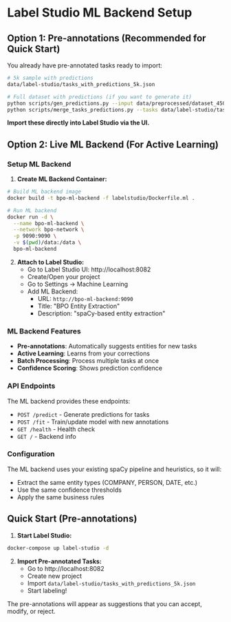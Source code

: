 # Label Studio ML Backend Setup

## Option 1: Pre-annotations (Recommended for Quick Start)

You already have pre-annotated tasks ready to import:

```bash
# 5k sample with predictions
data/label-studio/tasks_with_predictions_5k.json

# Full dataset with predictions (if you want to generate it)
python scripts/gen_predictions.py --input data/preprocessed/dataset_45000_converted.jsonl --output data/label-studio/predictions_full.json --limit 0
python scripts/merge_tasks_predictions.py --tasks data/label-studio/tasks_full.json --predictions data/label-studio/predictions_full.json --output data/label-studio/tasks_with_predictions_full.json
```

**Import these directly into Label Studio via the UI.**

## Option 2: Live ML Backend (For Active Learning)

### Setup ML Backend

1. **Create ML Backend Container:**
```bash
# Build ML backend image
docker build -t bpo-ml-backend -f labelstudio/Dockerfile.ml .

# Run ML backend
docker run -d \
  --name bpo-ml-backend \
  --network bpo-network \
  -p 9090:9090 \
  -v $(pwd)/data:/data \
  bpo-ml-backend
```

2. **Attach to Label Studio:**
   - Go to Label Studio UI: http://localhost:8082
   - Create/Open your project
   - Go to Settings → Machine Learning
   - Add ML Backend:
     - URL: `http://bpo-ml-backend:9090`
     - Title: "BPO Entity Extraction"
     - Description: "spaCy-based entity extraction"

### ML Backend Features

- **Pre-annotations**: Automatically suggests entities for new tasks
- **Active Learning**: Learns from your corrections
- **Batch Processing**: Process multiple tasks at once
- **Confidence Scoring**: Shows prediction confidence

### API Endpoints

The ML backend provides these endpoints:

- `POST /predict` - Generate predictions for tasks
- `POST /fit` - Train/update model with new annotations
- `GET /health` - Health check
- `GET /` - Backend info

### Configuration

The ML backend uses your existing spaCy pipeline and heuristics, so it will:
- Extract the same entity types (COMPANY, PERSON, DATE, etc.)
- Use the same confidence thresholds
- Apply the same business rules

## Quick Start (Pre-annotations)

1. **Start Label Studio:**
```bash
docker-compose up label-studio -d
```

2. **Import Pre-annotated Tasks:**
   - Go to http://localhost:8082
   - Create new project
   - Import `data/label-studio/tasks_with_predictions_5k.json`
   - Start labeling!

The pre-annotations will appear as suggestions that you can accept, modify, or reject.

